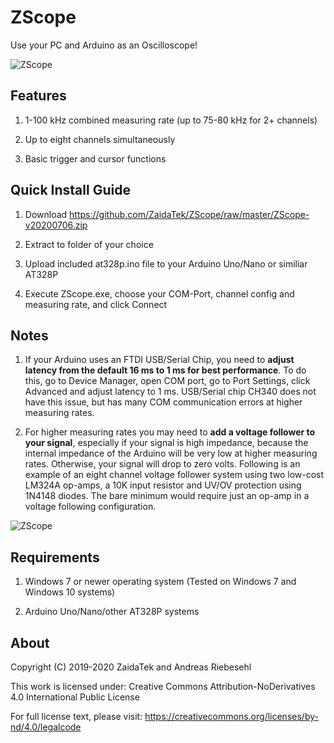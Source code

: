 # ZScope



Use your PC and Arduino as an Oscilloscope!



![ZScope](https://github.com/ZaidaTek/ZScope/blob/master/ZScope-v20200706.png "ZScope-v20200706")



## Features

1) 1-100 kHz combined measuring rate (up to 75-80 kHz for 2+ channels)

2) Up to eight channels simultaneously

3) Basic trigger and cursor functions



## Quick Install Guide

1) Download https://github.com/ZaidaTek/ZScope/raw/master/ZScope-v20200706.zip

2) Extract to folder of your choice

3) Upload included at328p.ino file to your Arduino Uno/Nano or similiar AT328P

4) Execute ZScope.exe, choose your COM-Port, channel config and measuring rate, and click Connect

## Notes

1) If your Arduino uses an FTDI USB/Serial Chip, you need to **adjust latency from the default 16 ms to 1 ms for best performance**. To do this, go to Device Manager, open COM port, go to Port Settings, click Advanced and adjust latency to 1 ms. USB/Serial chip CH340 does not have this issue, but has many COM communication errors at higher measuring rates.

2) For higher measuring rates you may need to **add a voltage follower to your signal**, especially if your signal is high impedance, because the internal impedance of the Arduino will be very low at higher measuring rates. Otherwise, your signal will drop to zero volts. Following is an example of an eight channel voltage follower system using two low-cost LM324A op-amps, a 10K input resistor and UV/OV protection using 1N4148 diodes. The bare minimum would require just an op-amp in a voltage following configuration.

![ZScope](https://github.com/ZaidaTek/ZScope/blob/master/ZScope-VoltageFollower.png "")



## Requirements

1) Windows 7 or newer operating system (Tested on Windows 7 and Windows 10 systems)

2) Arduino Uno/Nano/other AT328P systems


## About

Copyright (C) 2019-2020 ZaidaTek and Andreas Riebesehl

This work is licensed under: Creative Commons Attribution-NoDerivatives 4.0 International Public License

For full license text, please visit: https://creativecommons.org/licenses/by-nd/4.0/legalcode
